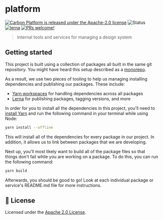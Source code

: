 # platform

[![Carbon Platform is released under the Apache-2.0 license](https://img.shields.io/badge/license-Apache--2.0-blue.svg)](./LICENSE)
![Status](https://github.com/carbon-design-system/platform/workflows/CI%20Check/badge.svg)
[![lerna](https://img.shields.io/badge/maintained%20with-lerna-cc00ff.svg)](https://lernajs.io/)
[![PRs welcome!](https://img.shields.io/badge/PRs-welcome-brightgreen.svg)](./.github/CONTRIBUTING.md)

> Internal tools and services for managing a design system

## Getting started

This project is built using a collection of packages all built in the same git
repository. You might have heard this setup described as a
[monorepo](https://en.wikipedia.org/wiki/Monorepo).

As a result, we use two pieces of tooling to help us managing installing
dependencies and publishing our packages. These include:

- [Yarn workspaces](https://yarnpkg.com/lang/en/docs/workspaces/) for handling
  dependencies across all packages
- [Lerna](https://lernajs.io/) for publishing packages, tagging versions, and
  more

In order for you to install all the dependencies in this project, you'll need to
[install Yarn](https://yarnpkg.com/en/docs/install) and run the following
command in your terminal while using Node:

```bash
yarn install --offline
```

This will install all of the dependencies for every package in our project. In
addition, it allows us to link between packages that we are developing.

Next up, you'll most likely want to build all of the package files so that
things don't fail while you are working on a package. To do this, you can run
the following command:

```bash
yarn build
```

Afterwards, you should be good to go! Look at each individual package or
service's README.md file for more instructions.

## 📝 License

Licensed under the [Apache 2.0 License](/LICENSE).
